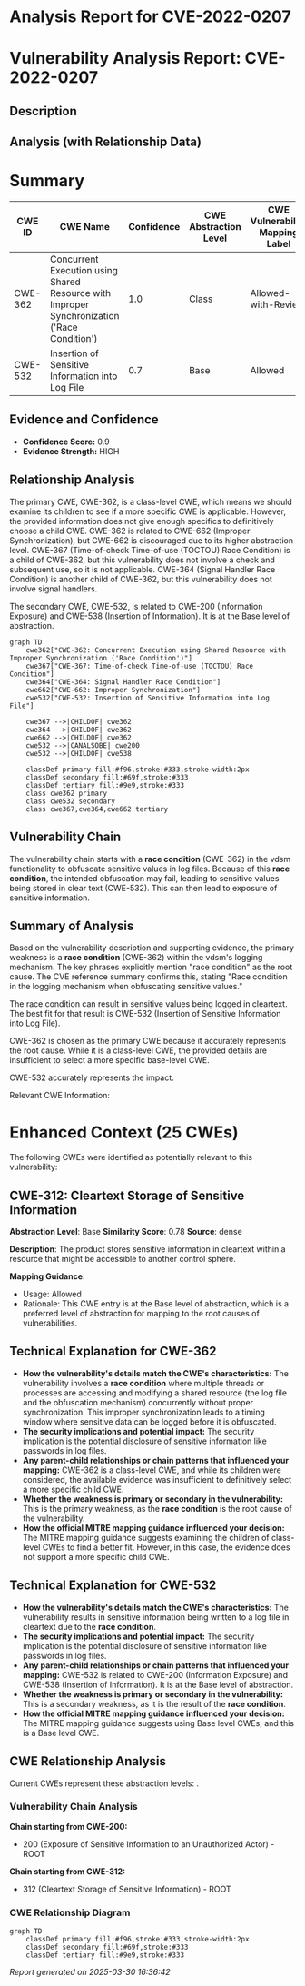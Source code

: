 # Analysis Report for CVE-2022-0207

# Vulnerability Analysis Report: CVE-2022-0207

## Description



## Analysis (with Relationship Data)

# Summary
| CWE ID | CWE Name | Confidence | CWE Abstraction Level | CWE Vulnerability Mapping Label | CWE-Vulnerability Mapping Notes |
|---|---|---|---|---|---|
| CWE-362 | Concurrent Execution using Shared Resource with Improper Synchronization ('Race Condition') | 1.0 | Class | Allowed-with-Review | Primary CWE |
| CWE-532 | Insertion of Sensitive Information into Log File | 0.7 | Base | Allowed | Secondary Candidate |

## Evidence and Confidence

*   **Confidence Score:** 0.9
*   **Evidence Strength:** HIGH

## Relationship Analysis
The primary CWE, CWE-362, is a class-level CWE, which means we should examine its children to see if a more specific CWE is applicable. However, the provided information does not give enough specifics to definitively choose a child CWE. CWE-362 is related to CWE-662 (Improper Synchronization), but CWE-662 is discouraged due to its higher abstraction level. CWE-367 (Time-of-check Time-of-use (TOCTOU) Race Condition) is a child of CWE-362, but this vulnerability does not involve a check and subsequent use, so it is not applicable. CWE-364 (Signal Handler Race Condition) is another child of CWE-362, but this vulnerability does not involve signal handlers.

The secondary CWE, CWE-532, is related to CWE-200 (Information Exposure) and CWE-538 (Insertion of Information). It is at the Base level of abstraction.

```mermaid
graph TD
    cwe362["CWE-362: Concurrent Execution using Shared Resource with Improper Synchronization ('Race Condition')"]
    cwe367["CWE-367: Time-of-check Time-of-use (TOCTOU) Race Condition"]
    cwe364["CWE-364: Signal Handler Race Condition"]
    cwe662["CWE-662: Improper Synchronization"]
    cwe532["CWE-532: Insertion of Sensitive Information into Log File"]
    
    cwe367 -->|CHILDOF| cwe362
    cwe364 -->|CHILDOF| cwe362
    cwe662 -->|CHILDOF| cwe362
    cwe532 -->|CANALSOBE| cwe200
    cwe532 -->|CHILDOF| cwe538
    
    classDef primary fill:#f96,stroke:#333,stroke-width:2px
    classDef secondary fill:#69f,stroke:#333
    classDef tertiary fill:#9e9,stroke:#333
    class cwe362 primary
    class cwe532 secondary
    class cwe367,cwe364,cwe662 tertiary
```

## Vulnerability Chain
The vulnerability chain starts with a **race condition** (CWE-362) in the vdsm functionality to obfuscate sensitive values in log files. Because of this **race condition**, the intended obfuscation may fail, leading to sensitive values being stored in clear text (CWE-532). This can then lead to exposure of sensitive information.

## Summary of Analysis
Based on the vulnerability description and supporting evidence, the primary weakness is a **race condition** (CWE-362) within the vdsm's logging mechanism. The key phrases explicitly mention "race condition" as the root cause. The CVE reference summary confirms this, stating "Race condition in the logging mechanism when obfuscating sensitive values."

The race condition can result in sensitive values being logged in cleartext. The best fit for that result is CWE-532 (Insertion of Sensitive Information into Log File).

CWE-362 is chosen as the primary CWE because it accurately represents the root cause. While it is a class-level CWE, the provided details are insufficient to select a more specific base-level CWE.

CWE-532 accurately represents the impact.

Relevant CWE Information:

# Enhanced Context (25 CWEs)
The following CWEs were identified as potentially relevant to this vulnerability:

## CWE-312: Cleartext Storage of Sensitive Information
**Abstraction Level**: Base
**Similarity Score**: 0.78
**Source**: dense

**Description**:
The product stores sensitive information in cleartext within a resource that might be accessible to another control sphere.

**Mapping Guidance**:
- Usage: Allowed
- Rationale: This CWE entry is at the Base level of abstraction, which is a preferred level of abstraction for mapping to the root causes of vulnerabilities.

## Technical Explanation for CWE-362
*   **How the vulnerability's details match the CWE's characteristics:** The vulnerability involves a **race condition** where multiple threads or processes are accessing and modifying a shared resource (the log file and the obfuscation mechanism) concurrently without proper synchronization. This improper synchronization leads to a timing window where sensitive data can be logged before it is obfuscated.
*   **The security implications and potential impact:** The security implication is the potential disclosure of sensitive information like passwords in log files.
*   **Any parent-child relationships or chain patterns that influenced your mapping:** CWE-362 is a class-level CWE, and while its children were considered, the available evidence was insufficient to definitively select a more specific child CWE.
*   **Whether the weakness is primary or secondary in the vulnerability:** This is the primary weakness, as the **race condition** is the root cause of the vulnerability.
*   **How the official MITRE mapping guidance influenced your decision:** The MITRE mapping guidance suggests examining the children of class-level CWEs to find a better fit. However, in this case, the evidence does not support a more specific child CWE.

## Technical Explanation for CWE-532
*   **How the vulnerability's details match the CWE's characteristics:** The vulnerability results in sensitive information being written to a log file in cleartext due to the **race condition**.
*   **The security implications and potential impact:** The security implication is the potential disclosure of sensitive information like passwords in log files.
*   **Any parent-child relationships or chain patterns that influenced your mapping:** CWE-532 is related to CWE-200 (Information Exposure) and CWE-538 (Insertion of Information). It is at the Base level of abstraction.
*   **Whether the weakness is primary or secondary in the vulnerability:** This is a secondary weakness, as it is the result of the **race condition**.
*   **How the official MITRE mapping guidance influenced your decision:** The MITRE mapping guidance suggests using Base level CWEs, and this is a Base level CWE.


## CWE Relationship Analysis

Current CWEs represent these abstraction levels: .


### Vulnerability Chain Analysis

**Chain starting from CWE-200:**
- 200 (Exposure of Sensitive Information to an Unauthorized Actor) - ROOT


**Chain starting from CWE-312:**
- 312 (Cleartext Storage of Sensitive Information) - ROOT



### CWE Relationship Diagram

```mermaid
graph TD
    classDef primary fill:#f96,stroke:#333,stroke-width:2px
    classDef secondary fill:#69f,stroke:#333
    classDef tertiary fill:#9e9,stroke:#333
```



*Report generated on 2025-03-30 16:36:42*
